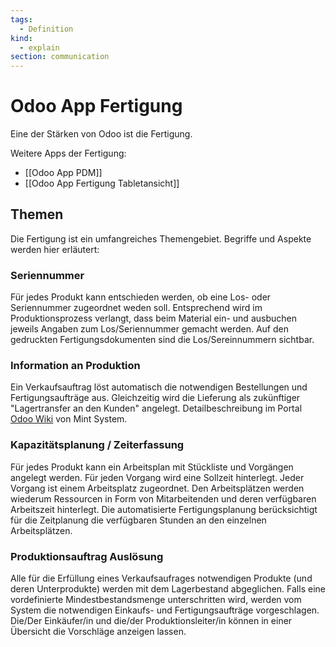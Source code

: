 ```yaml
---
tags:
  - Definition
kind:
  - explain
section: communication
---
```


# Odoo App Fertigung

Eine der Stärken von Odoo ist die Fertigung.

Weitere Apps der Fertigung:

- [[Odoo App PDM]]
- [[Odoo App Fertigung Tabletansicht]]

## Themen

Die Fertigung ist ein umfangreiches Themengebiet. Begriffe und Aspekte werden hier erläutert:

### Seriennummer

Für jedes Produkt kann entschieden werden, ob eine Los- oder Seriennummer zugeordnet weden soll. Entsprechend wird im Produktionsprozess verlangt, dass beim Material ein- und ausbuchen jeweils Angaben zum Los/Seriennummer gemacht werden. Auf den gedruckten Fertigungsdokumenten sind die Los/Sereinnummern sichtbar.

### Information an Produktion

Ein Verkaufsauftrag löst automatisch die notwendigen Bestellungen und Fertigungsaufträge aus. Gleichzeitig wird die Lieferung als zukünftiger "Lagertransfer an den Kunden" angelegt. Detailbeschreibung im Portal [Odoo Wiki](https://www.odoo-wiki.org/) von Mint System.

### Kapazitätsplanung / Zeiterfassung

Für jedes Produkt kann ein Arbeitsplan mit Stückliste und Vorgängen angelegt werden. Für jeden Vorgang wird eine Sollzeit hinterlegt. Jeder Vorgang ist einem Arbeitsplatz zugeordnet. Den Arbeitsplätzen werden wiederum Ressourcen in Form von Mitarbeitenden und deren verfügbaren Arbeitszeit hinterlegt. Die automatisierte Fertigungsplanung berücksichtigt für die Zeitplanung die verfügbaren Stunden an den einzelnen Arbeitsplätzen.

### Produktionsauftrag Auslösung

Alle für die Erfüllung eines Verkaufsaufrages notwendigen Produkte (und deren Unterprodukte) werden mit dem Lagerbestand abgeglichen. Falls eine vordefinierte Mindestbestandsmenge unterschritten wird, werden vom System die notwendigen Einkaufs- und Fertigungsaufträge vorgeschlagen. Die/Der Einkäufer/in und die/der Produktionsleiter/in können in einer Übersicht die Vorschläge anzeigen lassen.
